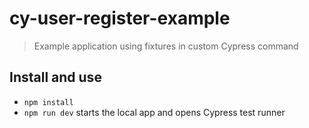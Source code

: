 # cy-user-register-example
> Example application using fixtures in custom Cypress command

## Install and use

- `npm install`
- `npm run dev` starts the local app and opens Cypress test runner
